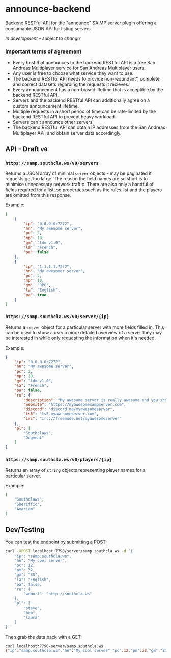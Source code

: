 # announce-backend

Backend RESTful API for the "announce" SA:MP server plugin offering a consumable JSON API for listing servers

*In development - subject to change*

### Important terms of agreement

- Every host that announces to the backend RESTful API is a free San Andreas Multiplayer service for San Andreas Multiplayer users.
- Any user is free to choose what service they want to use.
- The backend RESTful API needs to provide non-redundant*, complete and correct datasets regarding the requests it recieves.
- Every announcement has a non-biased lifetime that is acceptible by the backend RESTful API.
- Servers and the backend RESTful API can additionally agree on a custom announcement lifetime.
- Multiple requests in a short period of time can be rate-limited by the backend RESTful API to prevent heavy workload.
- Servers can't announce other servers.
- The backend RESTful API can obtain IP addresses from the San Andreas Multiplayer API, and obtain server data accordingly.

## API - Draft `v0`

### `https://samp.southcla.ws/v0/servers`

Returns a JSON array of minimal `server` objects - may be paginated if requests get too large. The reason the field names are so short is to minimise unnecessary network traffic. There are also only a handful of fields required for a list, so properties such as the rules list and the players are omitted from this response.

Example:

```json
[
    {
        "ip": "0.0.0.0:7272",
        "hn": "My awesome server",
        "pc": 2,
        "mp": 10,
        "gm": "tdm v1.0",
        "la": "French",
        "pa": false
    },
    {
        "ip": "1.1.1.1:7272",
        "hn": "My awesomer server",
        "pc": 2,
        "mp": 10,
        "gm": "RPG",
        "la": "English",
        "pa": true
    }
]
```

### `https://samp.southcla.ws/v0/server/{ip}`

Returns a `server` object for a particular server with more fields filled in. This can be used to show a user a more detailed overview of a server they may be interested in while only requesting the information when it's needed.

Example:

```json
{
    "ip": "0.0.0.0:7272",
    "hn": "My awesome server",
    "pc": 2,
    "mp": 10,
    "gm": "tdm v1.0",
    "la": "French",
    "pa": false,
    "ru": {
        "description": "My awesome server is really awesome and you should come play here because I am offering refunds for everyone, free stuff forever!",
        "website": "https://myawesomesampserver.com",
        "discord": "discord.me/myawesomeserver",
        "ts3": "ts3.myawesomeserver.com",
        "irc": "irc://freenode.net/myawesomeserver"
    },
    "pl": [
        "Southclaws",
        "Dogmeat"
    ]
}
```

### `https://samp.southcla.ws/v0/players/{ip}`

Returns an array of `string` objects representing player names for a particular server.

Example:

```json
[
    "Southclaws",
    "Sheriffic",
    "Avariam"
]
```


## Dev/Testing

You can test the endpoint by submitting a POST:

```bash
curl -XPOST localhost:7790/server/samp.southcla.ws -d '{
    "ip": "samp.southcla.ws",
    "hn": "My cool server",
    "pc": 12,
    "pm": 32,
    "gm": "SS",
    "la": "English",
    "pa": false,
    "ru": {
        "weburl": "http://southcla.ws"
    },
    "pl": [
        "steve",
        "bob",
        "laura"
    ]
}'
```

Then grab the data back with a GET:

```bash
curl localhost:7790/server/samp.southcla.ws
{"ip":"samp.southcla.ws","hn":"My cool server","pc":12,"pm":32,"gm":"SS","la":"English","pa":false,"ru":{"weburl":"http://southcla.ws"},"pl":["steve","bob","laura"]}
```